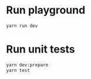 # Run playground

```bash
yarn run dev
```

# Run unit tests

```bash
yarn dev:prepare
yarn test
```

